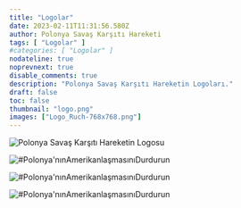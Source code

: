 ```yaml
---
title: "Logolar"
date: 2023-02-11T11:31:56.580Z
author: Polonya Savaş Karşıtı Hareketi
tags: [ "Logolar" ]
#categories: [ "Logolar" ]
nodateline: true
noprevnext: true
disable_comments: true
description: "Polonya Savaş Karşıtı Hareketin Logoları."
draft: false
toc: false
thumbnail: "logo.png"
images: ["Logo_Ruch-768x768.png"]
---
```


![Polonya Savaş Karşıtı Hareketin Logosu](/logPRA.png)

![#Polonya'nınAmerikanlaşmasınıDurdurun](/Logo1-450x450.png)

![#Polonya'nınAmerikanlaşmasınıDurdurun](/Logo4-450x450.png)

![#Polonya'nınAmerikanlaşmasınıDurdurun](/Logo_Ruch-768x768-768x768.png)
